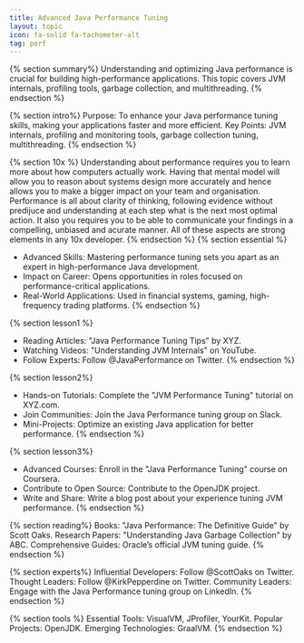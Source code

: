 ```yaml
---
title: Advanced Java Performance Tuning
layout: topic
icon: fa-solid fa-tachometer-alt
tag: perf
---
```

{% section summary%}
Understanding and optimizing Java performance is crucial for building high-performance applications. This topic covers JVM internals, profiling tools, garbage collection, and multithreading.
{% endsection %}

{% section intro%}
Purpose: To enhance your Java performance tuning skills, making your applications faster and more efficient.
Key Points: JVM internals, profiling and monitoring tools, garbage collection tuning, multithreading.
{% endsection %}

{% section 10x %}
Understanding about performance requires you to learn more about how computers actually work. Having that mental model will allow you to reason about systems design more accurately and hence allows you to make a bigger impact on your team and organisation.  Performance is all about clarity of thinking, following evidence without predijuce and understanding at each step what is the next most optimal action. It also you requires you to be able to communicate your findings in a compelling, unbiased and acurate manner. All of these aspects are strong elements in any 10x developer.
{% endsection %}
{% section essential %}
- Advanced Skills: Mastering performance tuning sets you apart as an expert in high-performance Java development.
- Impact on Career: Opens opportunities in roles focused on performance-critical applications.
- Real-World Applications: Used in financial systems, gaming, high-frequency trading platforms.
{% endsection %}

{% section lesson1 %}
- Reading Articles: "Java Performance Tuning Tips" by XYZ.
- Watching Videos: "Understanding JVM Internals" on YouTube.
- Follow Experts: Follow @JavaPerformance on Twitter.
{% endsection %}

{% section lesson2%}
- Hands-on Tutorials: Complete the "JVM Performance Tuning" tutorial on XYZ.com.
- Join Communities: Join the Java Performance tuning group on Slack.
- Mini-Projects: Optimize an existing Java application for better performance.
{% endsection %}

{% section lesson3%}
- Advanced Courses: Enroll in the "Java Performance Tuning" course on Coursera.
- Contribute to Open Source: Contribute to the OpenJDK project.
- Write and Share: Write a blog post about your experience tuning JVM performance.
{% endsection %}

{% section reading%}
Books: "Java Performance: The Definitive Guide" by Scott Oaks.
Research Papers: "Understanding Java Garbage Collection" by ABC.
Comprehensive Guides: Oracle’s official JVM tuning guide.
{% endsection %}

{% section experts%}
Influential Developers: Follow @ScottOaks on Twitter.
Thought Leaders: Follow @KirkPepperdine on Twitter.
Community Leaders: Engage with the Java Performance tuning group on LinkedIn.
{% endsection %}

{% section tools %}
Essential Tools: VisualVM, JProfiler, YourKit.
Popular Projects: OpenJDK.
Emerging Technologies: GraalVM.
{% endsection %}